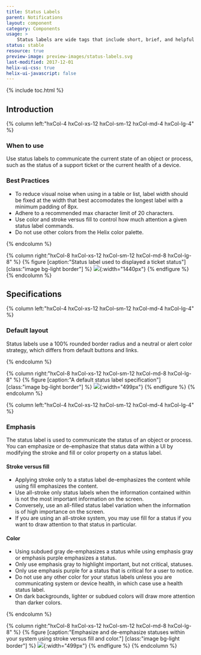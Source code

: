 ```yaml
---
title: Status Labels
parent: Notifications
layout: component
category: Components
usage: >
    Status labels are wide tags that include short, brief, and helpful text communication regarding the progress of our users' accounts.
status: stable
resource: true
preview-image: preview-images/status-labels.svg
last-modified: 2017-12-01
helix-ui-css: true
helix-ui-javascript: false
---
```


{% include toc.html %}

## Introduction

<section class="static-section" markdown="1">

<div class="hxRow"  markdown="1">
{% column left:"hxCol-4 hxCol-xs-12 hxCol-sm-12 hxCol-md-4 hxCol-lg-4" %}

### When to use
Use status labels to communicate the current state of an object or process, such as the status of a support ticket or the current health of a device.

### Best Practices

- To reduce visual noise when using in a table or list, label width should be fixed at the width that best accomodates the longest label with a minimum padding of 8px. 
- Adhere to a recommended max character limit of 20 characters.
- Use color and stroke versus fill to control how much attention a given status label commands.
- Do not use other colors from the Helix color palette.


{% endcolumn %}

{% column right:"hxCol-8 hxCol-xs-12 hxCol-sm-12 hxCol-md-8 hxCol-lg-8" %}
{% figure [caption:"Status label used to displayed a ticket status"] [class:"image bg-light border"] %}
![]({{site.url}}/assets/images/components/notifications/status-labels/status-labels-hero.png){:width="1440px"}
{% endfigure %}
{% endcolumn %}
</div>

</section>


## Specifications

<section class="static-section" markdown="1">

<div class="hxRow"  markdown="1">
{% column left:"hxCol-4 hxCol-xs-12 hxCol-sm-12 hxCol-md-4 hxCol-lg-4" %}

### Default layout

Status labels use a 100% rounded border radius and a neutral or alert color strategy, which differs from default buttons and links.

{% endcolumn %}

{% column right:"hxCol-8 hxCol-xs-12 hxCol-sm-12 hxCol-md-8 hxCol-lg-8" %}
{% figure [caption:"A default status label specification"] [class:"image bg-light border"] %}
![]({{site.url}}/assets/images/components/notifications/status-labels/status-labels-default.png){:width="499px"}
{% endfigure %}
{% endcolumn %}
</div>

</section>

<section class="static-section" markdown="1">

<div class="hxRow"  markdown="1">
{% column left:"hxCol-4 hxCol-xs-12 hxCol-sm-12 hxCol-md-4 hxCol-lg-4" %}

### Emphasis

The status label is used to communicate the status of an object or process. You can emphasize or de-emphasize that status data within a UI by modifying the stroke and fill or color property on a status label.

#### Stroke versus fill

- Applying stroke only to a status label de-emphasizes the content while using fill emphasizes the content. 
- Use all-stroke only status labels when the information contained within is not the most important information on the screen.
- Conversely, use an all-filled status label variation when the information is of high importance on the screen.
- If you are using an all-stroke system, you may use fill for a status if you want to draw attention to that status in particular.

#### Color

- Using subdued gray de-emphasizes a status while using emphasis gray or emphasis purple emphasizes a status. 
- Only use emphasis gray to highlight important, but not critical, statuses.
- Only use emphasis purple for a status that is critical for a user to notice.
- Do not use any other color for your status labels unless you are communicating system or device health, in which case use a health status label.
- On dark backgrounds, lighter or subdued colors will draw more attention than darker colors.

{% endcolumn %}

{% column right:"hxCol-8 hxCol-xs-12 hxCol-sm-12 hxCol-md-8 hxCol-lg-8" %}
{% figure [caption:"Emphasize and de-emphasize statuses within your system using stroke versus fill and color."] [class:"image bg-light border"] %}
![]({{site.url}}/assets/images/components/notifications/status-labels/status-labels-variations.png){:width="499px"}
{% endfigure %}
{% endcolumn %}
</div>

</section>

<!-- Section is commented out as the following designs are not finalized

## Variations

<section class="static-section" markdown="1">

<div class="hxRow"  markdown="1">
{% column left:"hxCol-4 hxCol-xs-12 hxCol-sm-12 hxCol-md-4 hxCol-lg-4" %}

### Health status labels

Use Health Status Labels when describing the health of a system or device or when communicating a discrete severity level.
not meet the following criteria, do not use Health Status Labels.

{% endcolumn %}

{% column right:"hxCol-8 hxCol-xs-12 hxCol-sm-12 hxCol-md-8 hxCol-lg-8" %}
{% figure [caption:"Example: Monitoring Status Labels could be used within Encore for 3rd party cloud"] [class:"image bg-light border"] %}
![]({{site.url}}/assets/images/components/notifications/status-labels/status-labels-variations.png){:width="499px"}
{% endfigure %}
{% endcolumn %}
</div>

</section>

<section class="static-section" markdown="1">

<div class="hxRow"  markdown="1">
{% column left:"hxCol-4 hxCol-xs-12 hxCol-sm-12 hxCol-md-4 hxCol-lg-4" %}

### Alternate status labels

Alternatively, use Status Labels that include dot monitoring indicators with legacy and dark interfaces where this might be more appropriate.

{% endcolumn %}

{% column right:"hxCol-8 hxCol-xs-12 hxCol-sm-12 hxCol-md-8 hxCol-lg-8" %}
{% figure [caption:"Example: Monitoring Status Labels could be used within Encore for 3rd party cloud"] [class:"image bg-light border"] %}
![]({{site.url}}/assets/images/components/notifications/status-labels/status-labels-variations.png){:width="499px"}
{% endfigure %}
{% endcolumn %}
</div>

</section> -->